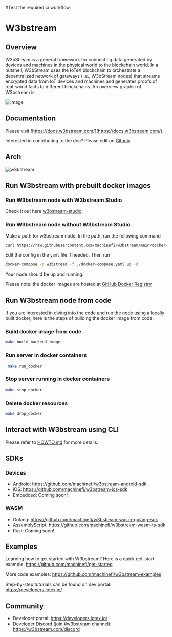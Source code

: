 #Test the required ci workflow.
# W3bstream

## Overview

W3bStream is a general framework for connecting data generated by devices and machines in the physical world to the blockchain world. In a nutshell, W3bStream uses the IoTeX blockchain to orchestrate a decentralized network of gateways (i.e., W3bStream nodes) that streams encrypted data from IoT devices and machines and generates proofs of real-world facts to different blockchains. An overview graphic of W3bstream is 


![image](https://user-images.githubusercontent.com/448293/196618039-365ab2b7-f50a-49c8-a02d-c28e48acafcb.png)


## Documentation

Please visit [https://docs.w3bstream.com/](https://docs.w3bstream.com/).

Interested in contributing to the doc? Please edit on [Github](https://github.com/machinefi/w3bstream-docs-gitbook) 

## Arch

![w3bstream](__doc__/modules_and_dataflow.png)

## Run W3bstream with prebuilt docker images

### Run W3bstream node with W3bstream Studio
Check it out here [w3bstream-studio](https://github.com/machinefi/w3bstream-studio#run-w3bstream-node-with-prebuilt-docker-images).


### Run W3bstream node without W3bstream Studio

Make a path for w3bstream node. In the path, run the following command

```bash
curl https://raw.githubusercontent.com/machinefi/w3bstream/main/docker-compose.yaml > docker-compose.yaml
```

Edit the config in the `yaml` file if needed. Then run

```bash
docker-compose -p w3bstream -f ./docker-compose.yaml up -d
```

Your node should be up and running. 

Please note: the docker images are hosted at [GitHub Docker Registry](https://github.com/machinefi/w3bstream/pkgs/container/w3bstream)

## Run W3bstream node from code

If you are interested in diving into the code and run the node using a locally built docker, here is the steps of building the docker image from code.

### Build docker image from code

```bash
make build_backend_image
```

### Run server in docker containers

```bash
 make run_docker
 ```

 ### Stop server running in docker containers
 ```bash
 make stop_docker
 ```
 ### Delete docker resources
 ```bash
 make drop_docker
 ```

## Interact with W3bstream using CLI

Please refer to [HOWTO.md](./HOWTO.md) for more details.

## SDKs
### Devices
- Android: https://github.com/machinefi/w3bstream-android-sdk
- iOS: https://github.com/machinefi/w3bstream-ios-sdk
- Embedded: Coming soon!

### WASM
- Golang: https://github.com/machinefi/w3bstream-wasm-golang-sdk
- AssemblyScript: https://github.com/machinefi/w3bstream-wasm-ts-sdk
- Rust: Coming soon!


## Examples

Learning how to get started with W3bstream? Here is a quick get-start example: https://github.com/machinefi/get-started

More code examples: https://github.com/machinefi/w3bstream-examples

Step-by-step tutorials can be found on dev portal: https://developers.iotex.io/

## Community

- Developer portal: https://developers.iotex.io/
- Developer Discord (join #w3bstream channel): https://w3bstream.com/discord
